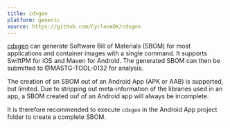 ```yaml
---
title: cdxgen
platform: generic
source: https://github.com/CycloneDX/cdxgen
---
```


[cdxgen](https://cyclonedx.github.io/cdxgen/) can generate Software Bill of Materials (SBOM) for most applications and container images with a single command. It supports SwiftPM for iOS and Maven for Android. The generated SBOM can then be submitted to @MASTG-TOOL-0132 for analysis.

The creation of an SBOM out of an Android App (APK or AAB) is supported, but limited. Due to stripping out meta-information of the libraries used in an app, a SBOM created ouf of an Android app will always be incomplete.

It is therefore recommended to execute `cdxgen` in the Android App project folder to create a complete SBOM.
